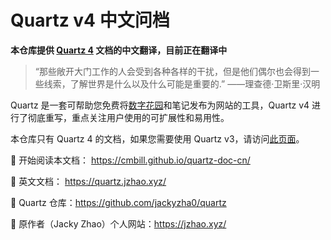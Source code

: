 # Quartz v4 中文问档

**本仓库提供 [Quartz 4](https://github.com/jackyzha0/quartz) 文档的中文翻译，目前正在翻译中**

>“那些敞开大门工作的人会受到各种各样的干扰，但是他们偶尔也会得到一些线索，了解世界是什么以及什么可能是重要的.” ——理查德·卫斯里·汉明

Quartz 是一套可帮助您免费将[数字花园](https://jzhao.xyz/posts/networked-thought)和笔记发布为网站的工具，Quartz v4 进行了彻底重写，重点关注用户使用的可扩展性和易用性。

本仓库只有 Quartz 4 的文档，如果您需要使用 Quartz v3，请访问[此页面](https://github.com/jackyzha0/quartz/tree/hugo)。

🔗 开始阅读本文档： https://cmbill.github.io/quartz-doc-cn/

🔗 英文文档： https://quartz.jzhao.xyz/

🔗 Quartz 仓库：https://github.com/jackyzha0/quartz

🔗 原作者（Jacky Zhao）个人网站：https://jzhao.xyz/
